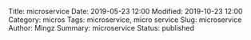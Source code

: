 Title: microservice
Date: 2019-05-23 12:00
Modified: 2019-10-23 12:00
Category: micros
Tags: microservice, micro service
Slug: microservice
Author: Mingz
Summary: microservice
Status: published

